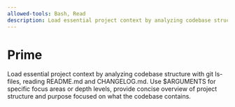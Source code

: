 ```yaml
---
allowed-tools: Bash, Read
description: Load essential project context by analyzing codebase structure and core docs
---
```


# Prime

Load essential project context by analyzing codebase structure with git ls-files, reading README.md and CHANGELOG.md. Use $ARGUMENTS for specific focus areas or depth levels, provide concise overview of project structure and purpose focused on what the codebase contains.
